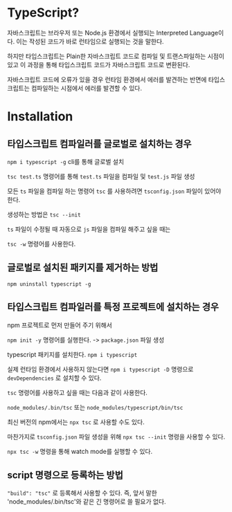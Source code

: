 # TypeScript?

자바스크립트는 브라우저 또는 Node.js 환경에서 실행되는 Interpreted Language이다.
이는 작성된 코드가 바로 런타임으로 실행되는 것을 말한다.

하지만 타입스크립트는 Plain한 자바스크립트 코드로 컴파일 및 트랜스파일하는 시점이 있고
이 과정을 통해 타입스크립트 코드가 자바스크립트 코드로 변환된다.

자바스크립트 코드에 오류가 있을 경우 런타임 환경에서 에러를 발견하는 반면에
타입스크립트는 컴파일하는 시점에서 에러를 발견할 수 있다.

# Installation

## 타입스크립트 컴파일러를 글로벌로 설치하는 경우

`npm i typescript -g` cli를 통해 글로벌 설치

`tsc test.ts` 명령어를 통해 `test.ts` 파일을 컴파일 및 `test.js` 파일 생성

모든 `ts` 파일을 컴파일 하는 명령어 `tsc` 를 사용하려면 `tsconfig.json` 파일이 있어야 한다.

생성하는 방법은 `tsc --init`

`ts` 파일이 수정될 때 자동으로 `js` 파일을 컴파일 해주고 싶을 때는

`tsc -w` 명령어를 사용한다.

## 글로벌로 설치된 패키지를 제거하는 방법

`npm uninstall typescript -g`

## 타입스크립트 컴파일러를 특정 프로젝트에 설치하는 경우

npm 프로젝트로 먼저 만들어 주기 위해서

`npm init -y` 명령어를 실행한다. -> `package.json` 파일 생성

typescript 패키지를 설치한다. `npm i typescript`

실제 런타임 환경에서 사용하지 않는다면 `npm i typescript -D` 명령으로 `devDependencies` 로 설치할 수 있다.

`tsc` 명령어를 사용하고 싶을 때는 다음과 같이 사용한다.

`node_modules/.bin/tsc` 또는 `node_modules/typescript/bin/tsc`

최신 버전의 npm에서는 `npx tsc` 로 사용할 수도 있다.

마찬가지로 `tsconfig.json` 파일 생성을 위해 `npx tsc --init` 명령을 사용할 수 있다.

`npx tsc -w` 명령을 통해 watch mode를 실행할 수 있다.

## script 명령으로 등록하는 방법

`"build": "tsc"` 로 등록해서 사용할 수 있다. 즉, 앞서 말한 'node_modules/.bin/tsc'와 같은 긴 명령어로 쓸 필요가 없다.
